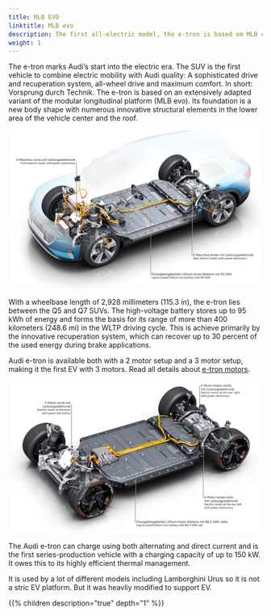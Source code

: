 ```yaml
---
title: MLB EVO
linktitle: MLB evo
description: The first all-electric model, the e-tron is based om MLB evo platform.
weight: 1
---
```


The e-tron marks Audi’s start into the electric era. The SUV is the first vehicle to combine
electric mobility with Audi quality: A sophisticated drive and recuperation system, all-wheel
drive and maximum comfort. In short: Vorsprung durch Technik. The e-tron is based on an
extensively adapted variant of the modular longitudinal platform (MLB evo). Its foundation is a
new body shape with numerous innovative structural elements in the lower area of the vehicle
center and the roof.

![Platforms](mlbevo1.jpg "Audi MLB evo platform")

With a wheelbase length of 2,928 millimeters (115.3 in), the e-tron lies between the Q5 and
Q7 SUVs. The high-voltage battery stores up to 95 kWh of energy and forms the basis for its
range of more than 400 kilometers (248.6 mi) in the WLTP driving cycle. This is achieve
primarily by the innovative recuperation system, which can recover up to 30 percent of the
used energy during brake applications.

Audi e-tron is available both with a 2 motor setup and a 3 motor setup, making it the first EV with 3 motors.
Read all details about [e-tron motors](/models/e-tron/drivetrain/motor).

![Platforms](mlbevo2.jpg "Audi MLB evo platform with 3 motors")

The Audi e-tron can charge using both alternating and direct
current and is the first series-production vehicle with a charging capacity of up to 150 kW. It
owes this to its highly efficient thermal management.

It is used by a lot of different models including Lamborghini Urus so it is not a stric EV platform.
But it was heavliy modified to support EV.

{{% children description="true" depth="1" %}}
